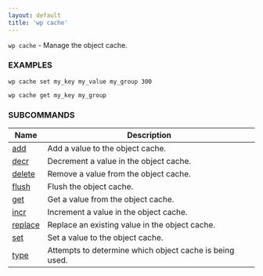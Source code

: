 ```yaml
---
layout: default
title: 'wp cache'
---
```


`wp cache` - Manage the object cache.

### EXAMPLES

	wp cache set my_key my_value my_group 300

	wp cache get my_key my_group


### SUBCOMMANDS

<table>
	<thead>
	<tr>
		<th>Name</th>
		<th>Description</th>
	</tr>
	</thead>
	<tbody>
		<tr>
			<td><a href="/commands/cache/add">add</a></td>
			<td>Add a value to the object cache.</td>
		</tr>
		<tr>
			<td><a href="/commands/cache/decr">decr</a></td>
			<td>Decrement a value in the object cache.</td>
		</tr>
		<tr>
			<td><a href="/commands/cache/delete">delete</a></td>
			<td>Remove a value from the object cache.</td>
		</tr>
		<tr>
			<td><a href="/commands/cache/flush">flush</a></td>
			<td>Flush the object cache.</td>
		</tr>
		<tr>
			<td><a href="/commands/cache/get">get</a></td>
			<td>Get a value from the object cache.</td>
		</tr>
		<tr>
			<td><a href="/commands/cache/incr">incr</a></td>
			<td>Increment a value in the object cache.</td>
		</tr>
		<tr>
			<td><a href="/commands/cache/replace">replace</a></td>
			<td>Replace an existing value in the object cache.</td>
		</tr>
		<tr>
			<td><a href="/commands/cache/set">set</a></td>
			<td>Set a value to the object cache.</td>
		</tr>
		<tr>
			<td><a href="/commands/cache/type">type</a></td>
			<td>Attempts to determine which object cache is being used.</td>
		</tr>
	</tbody>
</table>
